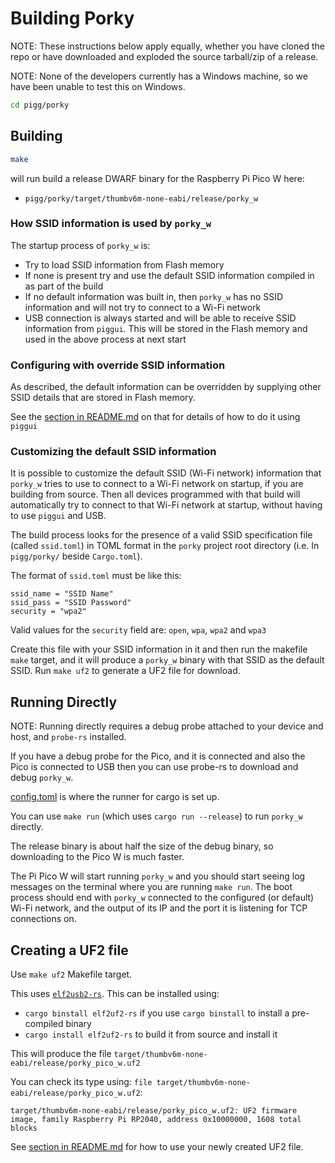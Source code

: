 # Building Porky

NOTE: These instructions below apply equally, whether you have cloned the repo or have downloaded and exploded the
source tarball/zip of a release.

NOTE: None of the developers currently has a Windows machine, so we have been unable to test this on Windows.

```sh
cd pigg/porky
 ```

## Building

```sh
make
```

will run build a release DWARF binary for the Raspberry Pi Pico W here:

- `pigg/porky/target/thumbv6m-none-eabi/release/porky_w`

### How SSID information is used by `porky_w`

The startup process of `porky_w` is:

- Try to load SSID information from Flash memory
- If none is present try and use the default SSID information compiled in as part of the build
- If no default information was built in, then `porky_w` has no SSID information and will not try to connect to a Wi-Fi
  network
- USB connection is always started and will be able to receive SSID information from `piggui`. This will be stored in
  the Flash memory and used in the above process at next start

### Configuring with override SSID information

As described, the default information can be overridden by supplying other SSID details that are stored in Flash memory.

See the [section in README.md](README.md#configuring-wi-fi-on-a-pi-pico-w-porky-device) on that for details
of how to do it using `piggui`

### Customizing the default SSID information

It is possible to customize the default SSID (Wi-Fi network) information that `porky_w` tries to use to connect to a
Wi-Fi network on startup, if you are building from source. Then all devices programmed with that build will
automatically try to connect to that Wi-Fi network at startup, without having to use `piggui` and USB.

The build process looks for the presence of a valid SSID specification file (called `ssid.toml`) in TOML format in
the `porky` project root directory (i.e. In `pigg/porky/` beside `Cargo.toml`).

The format of `ssid.toml` must be like this:

```
ssid_name = "SSID Name"
ssid_pass = "SSID Password"
security = "wpa2"
```

Valid values for the `security` field are: `open`, `wpa`, `wpa2` and `wpa3`

Create this file with your SSID information in it and then run the makefile `make` target, and it will produce a
`porky_w` binary with that SSID as the default SSID. Run `make uf2` to generate a UF2 file for download.

## Running Directly

NOTE: Running directly requires a debug probe attached to your device and host, and `probe-rs` installed.

If you have a debug probe for the Pico, and it is connected and also the Pico is connected to
USB then you can use probe-rs to download and debug `porky_w`.

[config.toml](./.cargo/config.toml) is where the runner for cargo is set up.

You can use `make run` (which uses `cargo run --release`) to run `porky_w` directly.

The release binary is about half the size of the debug binary, so downloading to the Pico W is much faster.

The Pi Pico W will start running `porky_w` and you should start seeing log messages on the terminal where
you are running `make run`. The boot process should end with `porky_w` connected to the configured (or default)
Wi-Fi network, and the output of its IP and the port it is listening for TCP connections on.

## Creating a UF2 file

Use `make uf2` Makefile target.

This uses [`elf2usb2-rs`](https://github.com/JoNil/elf2uf2-rs). This can be installed using:

- `cargo binstall elf2uf2-rs` if you use `cargo binstall` to install a pre-compiled binary
- `cargo install elf2uf2-rs` to build it from source and install it

This will produce the file `target/thumbv6m-none-eabi/release/porky_pico_w.uf2`

You can check its type using: `file target/thumbv6m-none-eabi/release/porky_pico_w.uf2`:

```
target/thumbv6m-none-eabi/release/porky_pico_w.uf2: UF2 firmware image, family Raspberry Pi RP2040, address 0x10000000, 1608 total blocks
```

See [section in README.md](README.md#installing-and-running-porky-on-your-raspberry-pi-pico-w) for how to use your newly
created UF2 file.